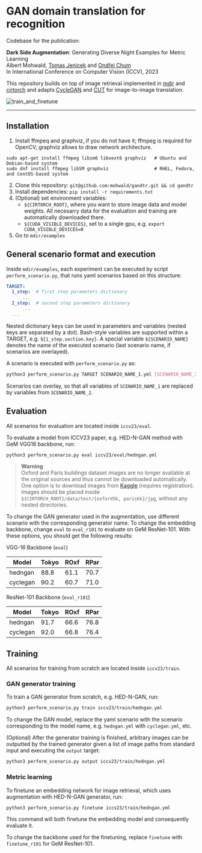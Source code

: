 # GAN domain translation for recognition

Codebase for the publication:

**Dark Side Augmentation**: Generating Diverse Night Examples for Metric Learning  
Albert Mohwald, [Tomas Jenicek][jenicek] and [Ondřej Chum][chum]  
In International Conference on Computer Vision (ICCV), 2023

This repository builds on top of image retrieval implemented in [mdir][mdir] and [cirtorch][cirtorch] and adapts [CycleGAN][cyclegan] and [CUT][cut] for image-to-image translation.

![train_and_finetune](https://github.com/mohwald/gandtr/assets/29608815/bc284d8a-5da6-4e24-921a-28717e9015e1)

----

## Installation

1. Install ffmpeq and graphviz, if you do not have it;  ffmpeg is required for OpenCV, graphviz allows to draw network architecture. 
```
sudo apt-get install ffmpeg libsm6 libxext6 graphviz   # Ubuntu and Debian-based system
sudo dnf install ffmpeg libSM graphviz                 # RHEL, Fedora, and CentOS-based system 
```
2. Clone this repository: `git@github.com:mohwald/gandtr.git && cd gandtr`
3. Install dependencies: `pip install -r requirements.txt`
4. (Optional) set environment variables:
    - `${CIRTORCH_ROOT}`, where you want to store image data and model weights. All necesarry data for the evaluation and training are automatically downloaded there.
    - `${CUDA_VISIBLE_DEVICES}`, set to a single gpu, e.g. `export CUDA_VISIBLE_DEVICES=0`
5. Go to `mdir/examples`


## General scenario format and execution

Inside `mdir/examples`, each experiment can be executed by script `perform_scenario.py`, that runs yaml scenarios based on this structure:
```yaml
TARGET:
  1_step:  # first step parameters dictionary
      ...
  2_step:  # second step parameters dictionary
      ...
  ...
```

Nested dictionary keys can be used in parameters and variables (nested keys are separated by a dot).
Bash-style variables are supported within a TARGET, e.g. `${1_step.section.key}`.
A special variable `${SCENARIO_NAME}` denotes the name of the executed scenario (last scenario name, if scenarios are overlayed).

A scenario is executed with `perform_scenario.py` as:
```bash
python3 perform_scenario.py TARGET SCENARIO_NAME_1.yml [SCENARIO_NAME_2.yml]...
```

Scenarios can overlay, so that all variables of `SCENARIO_NAME_1` are replaced by variables from `SCENARIO_NAME_2`.


## Evaluation

All scenarios for evaluation are located inside `iccv23/eval`.

To evaluate a model from ICCV23 paper, e.g. HED-N-GAN method with GeM VGG16 backbone, run:

```bash
python3 perform_scenario.py eval iccv23/eval/hedngan.yml
```

> **Warning**<br>
> Oxford and Paris buildings dataset images are no longer available at the original sources and thus cannot be downloaded automatically. One option is to download images from [Kaggle](https://www.kaggle.com/datasets/skylord/oxbuildings) (requires registration). Images should be placed inside `${CIRTORCH_ROOT}/data/test/{oxford5k, paris6k}/jpg`, without any nested directories.

To change the GAN generator used in the augmentation, use different scenario with the corresponding generator name.
To change the embedding backbone, change `eval` to `eval_r101` to evaluate on GeM ResNet-101.
With these options, you should get the following results:

VGG-16 Backbone (`eval`)

| Model       | Tokyo | ROxf | RPar |
|-------------|-------|------|------|
| hedngan     | 88.8  | 61.1 | 70.7 |
| cyclegan    | 90.2  | 60.7 | 71.0 |

ResNet-101 Backbone (`eval_r101`)

| Model       | Tokyo | ROxf | RPar |
|-------------|-------|------|------|
| hedngan     | 91.7  | 66.6 | 76.8 |
| cyclegan    | 92.0  | 66.8 | 76.4 |


## Training

All scenarios for training from scratch are located inside `iccv23/train`.

### GAN generator training

To train a GAN generator from scratch, e.g. HED-N-GAN, run:

```bash
python3 perform_scenario.py train iccv23/train/hedngan.yml
```

To change the GAN model, replace the yaml scenario with the scenario corresponding to the model name, e.g. `hedngan.yml` with `cyclegan.yml`, etc.

(Optional) After the generator training is finished, arbitrary images can be outputted by the trained generator given a list of image paths from standard input and executing the `output` target:

```bash
python3 perform_scenario.py output iccv23/train/hedngan.yml
```

### Metric learning

To finetune an embedding network for image retrieval, which uses augmentation with HED-N-GAN generator, run:

```bash
python3 perform_scenario.py finetune iccv23/train/hedngan.yml
```

This command will both finetune the embedding model and consequently evaluate it.

To change the backbone used for the finetuning, replace `finetune` with `finetune_r101` for GeM ResNet-101.


<!-- References -->

[jenicek]: http://cmp.felk.cvut.cz/~jenicto2
[chum]: http://cmp.felk.cvut.cz/~chum
[mdir]: https://github.com/jenicek/mdir/
[cirtorch]: https://github.com/filipradenovic/cnnimageretrieval-pytorch/
[cyclegan]: https://github.com/junyanz/pytorch-CycleGAN-and-pix2pix/
[cut]: https://github.com/taesungp/contrastive-unpaired-translation/
